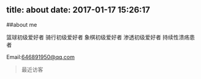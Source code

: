 title: about
date: 2017-01-17 15:26:17
---
##about me

篮球初级爱好者
骑行初级爱好者
象棋初级爱好者
渗透初级爱好者
持续性溃疡患者



Email:646891950@qq.com


> 最近访客

<div class="ds-recent-visitors" data-num-items="28" data-avatar-size="42" id="ds-recent-visitors"></div>
